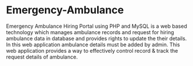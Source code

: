 # Emergency-Ambulance
Emergency Ambulance Hiring Portal using PHP and MySQL is a web based technology which manages ambulance records and request for hiring ambulance data in database and provides rights to update the their details. In this web application ambulance details must be added by admin. This web application provides a way to effectively control record & track the request details of ambulance.
